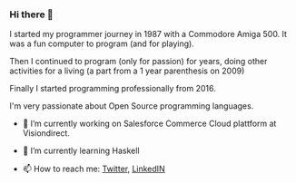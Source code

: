 ### Hi there 👋

I started my programmer journey in 1987 with a Commodore Amiga 500.
It was a fun computer to program (and for playing).

Then I continued to program (only for passion) for years, doing other activities for a living (a part from a 1 year parenthesis on 2009)

Finally I started programming professionally from 2016.

I'm very passionate about Open Source programming languages.

- 🔭 I’m currently working on Salesforce Commerce Cloud plattform at Visiondirect.

- 🌱 I’m currently learning Haskell

- 📫 How to reach me: [Twitter](https://twitter.com/maxbertinetti), [LinkedIN](https://www.linkedin.com/in/massimiliano-bertinetti/)
